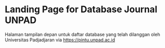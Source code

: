 # Landing Page for Database Journal UNPAD
Halaman tampilan depan untuk daftar database yang telah dilanggan oleh Universitas Padjadjaran via https://pintu.unpad.ac.id
